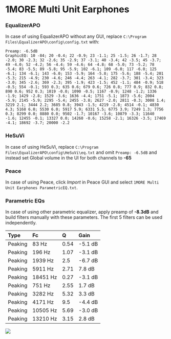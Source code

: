 # 1MORE Multi Unit Earphones

### EqualizerAPO
In case of using EqualizerAPO without any GUI, replace `C:\Program Files\EqualizerAPO\config\config.txt`
with:
```
Preamp: -6.5dB
GraphicEQ: 10 -84; 20 -0.4; 22 -0.9; 23 -1.1; 25 -1.5; 26 -1.7; 28 -2.0; 30 -2.3; 32 -2.6; 35 -2.9; 37 -3.1; 40 -3.4; 42 -3.5; 45 -3.7; 49 -4.0; 52 -4.2; 56 -4.4; 59 -4.6; 64 -4.8; 68 -5.0; 73 -5.2; 78 -5.4; 83 -5.5; 89 -5.8; 95 -5.9; 102 -6.1; 109 -6.0; 117 -6.0; 125 -6.1; 134 -6.1; 143 -6.0; 153 -5.9; 164 -5.8; 175 -5.6; 188 -5.4; 201 -5.3; 215 -4.9; 230 -4.6; 246 -4.4; 263 -4.1; 282 -3.7; 301 -3.4; 323 -3.0; 345 -2.6; 369 -2.3; 395 -1.9; 423 -1.5; 452 -1.1; 484 -0.9; 518 -0.5; 554 -0.1; 593 0.3; 635 0.6; 679 0.6; 726 0.8; 777 0.9; 832 0.8; 890 0.6; 952 0.3; 1019 -0.0; 1090 -0.5; 1167 -0.9; 1248 -1.2; 1336 -1.9; 1429 -2.8; 1529 -3.6; 1636 -4.4; 1751 -5.1; 1873 -5.6; 2004 -5.9; 2145 -5.9; 2295 -5.4; 2455 -3.8; 2627 -2.0; 2811 -0.3; 3008 1.4; 3219 2.1; 3444 2.2; 3685 0.8; 3943 -1.5; 4219 -2.8; 4514 -0.1; 4830 4.3; 5168 6.0; 5530 6.0; 5917 5.9; 6331 5.5; 6775 3.9; 7249 1.3; 7756 0.3; 8299 0.0; 8880 0.0; 9502 -1.7; 10167 -3.6; 10879 -3.3; 11640 -1.6; 12455 -0.1; 13327 0.0; 14260 -0.6; 15258 -2.1; 16326 -3.5; 17469 -4.1; 18692 -3.7; 20000 -2.2
```

### HeSuVi
In case of using HeSuVi, replace `C:\Program Files\EqualizerAPO\config\HeSuVi\eq.txt` and omit `Preamp:
-6.5dB` and instead set Global volume in the UI for both channels to **-65**

### Peace
In case of using Peace, click *Import* in Peace GUI and select `1MORE Multi Unit Earphones ParametricEQ.txt`.

### Parametric EQs
In case of using other parametric equalizer, apply preamp of **-8.3dB** and build filters manually with
these parameters. The first 5 filters can be used independently.

| Type    | Fc       |    Q | Gain    |
|:--------|:---------|:-----|:--------|
| Peaking | 83 Hz    | 0.54 | -5.1 dB |
| Peaking | 196 Hz   | 1.07 | -3.1 dB |
| Peaking | 1939 Hz  | 2.5  | -6.7 dB |
| Peaking | 5911 Hz  | 2.71 | 7.8 dB  |
| Peaking | 18451 Hz | 0.27 | -3.1 dB |
| Peaking | 751 Hz   | 2.55 | 1.7 dB  |
| Peaking | 3282 Hz  | 5.32 | 3.3 dB  |
| Peaking | 4171 Hz  | 9.5  | -4.4 dB |
| Peaking | 10505 Hz | 5.69 | -3.0 dB |
| Peaking | 13210 Hz | 3.15 | 2.8 dB  |

![](https://raw.githubusercontent.com/jaakkopasanen/AutoEq/master/results/innerfidelity/sbaf-serious/1MORE%20Multi%20Unit%20Earphones/1MORE%20Multi%20Unit%20Earphones.png)
